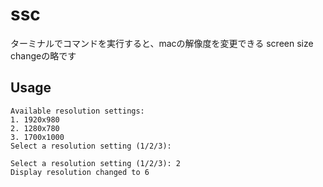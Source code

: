 # ssc
ターミナルでコマンドを実行すると、macの解像度を変更できる
screen size changeの略です

## Usage

```
Available resolution settings:
1. 1920x980
2. 1280x780
3. 1700x1000
Select a resolution setting (1/2/3):
```

```
Select a resolution setting (1/2/3): 2
Display resolution changed to 6
```
